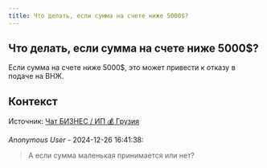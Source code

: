 ```yaml
---
title: Что делать, если сумма на счете ниже 5000$?
---
```


## Что делать, если сумма на счете ниже 5000$?

Если сумма на счете ниже 5000$, это может привести к отказу в подаче на ВНЖ.

## Контекст

Источник: [Чат БИЗНЕС / ИП 💰 Грузия](https://t.me/ip_ge)

_Anonymous User_ - 2024-12-26 16:41:38:

> А если сумма маленькая принимается или нет?

